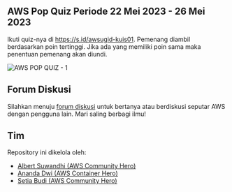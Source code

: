## AWS Pop Quiz Periode 22 Mei 2023 - 26 Mei 2023

Ikuti quiz-nya di https://s.id/awsugid-kuis01. Pemenang diambil berdasarkan poin tertinggi. Jika ada yang memiliki poin sama maka penentuan pemenang akan diundi.

![AWS POP QUIZ - 1](https://github.com/awsugid/.github/assets/469847/6c6bb280-743f-4df6-9e78-6ed309032759)

## Forum Diskusi

Silahkan menuju [forum diskusi](https://github.com/awsugid/forum/discussions) untuk bertanya atau berdiskusi seputar AWS dengan pengguna lain. Mari saling berbagi ilmu!

## Tim

Repository ini dikelola oleh:

- [Albert Suwandhi (AWS Community Hero)](https://www.linkedin.com/in/albertsuwandhi/)
- [Ananda Dwi (AWS Container Hero)](https://www.linkedin.com/in/anandadwir/)
- [Setia Budi (AWS Community Hero)](https://www.linkedin.com/in/boedybios/)
